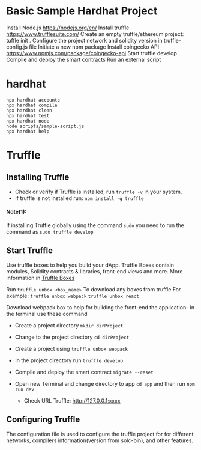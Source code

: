 # Basic Sample Hardhat Project

Install Node.js https://nodejs.org/en/
Install truffle  https://www.trufflesuite.com/
Create an empty truffle/ethereum project: tuffle init . 
Configure the project network and solidity version in truffle-config.js file
Initiate a new npm package
Install coingecko API https://www.npmjs.com/package/coingecko-api
Start truffle develop
Compile and deploy the smart contracts
Run an external script


# hardhat 
```shell
npx hardhat accounts
npx hardhat compile
npx hardhat clean
npx hardhat test
npx hardhat node
node scripts/sample-script.js
npx hardhat help
```


# Truffle
## Installing Truffle
* Check or verify if Truffle is installed, run ```truffle -v``` in your system.
* If truffle is not installed run: ```npm install -g truffle ```
#### Note(1):
If installing Truffle globally using the command ```sudo``` you need to run the command as ```sudo truffle develop```
 

## Start Truffle 
Use truffle boxes to help you build your dApp. Truffle Boxes contain modules, Solidity contracts & libraries, front-end views and more. More information in [Truffle Boxes](https://www.trufflesuite.com/boxes)

Run ```truffle unbox <box_name>``` To download any boxes from truffle 
For example:
```truffle unbox webpack```
```truffle unbox react```

Download webpack box to help for building the front-end the application- in the terminal use these command
* Create a project directory ```mkdir dirProject```
* Change to the project directory ```cd dirProject```
* Create a project using ```truffle unbox webpack```
* In the project directory run ```truffle develop``` 
* Compile and deploy the smart contract ```migrate --reset```
* Open new Terminal and change directory to app ```cd app``` and then run ```npm run dev```

    * Check URL Truffle: http://127.0.0.1:xxxx


## Configuring Truffle
The configuration file is used to configure the truffle project for for different networks, compilers information(version from solc-bin), and other features. 